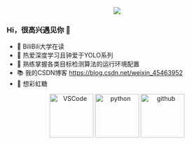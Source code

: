 <div align="center"><img src="https://cdn.jsdelivr.net/gh/sun0225SUN/photos/images/202110311924844.png" /></div>

### Hi，很高兴遇见你 👋

- 🧡 BiliBili大学在读
- 🔨 热爱深度学习且钟爱于YOLO系列
- 🤡 熟练掌握各类目标检测算法的运行环境配置
- 📚 我的CSDN博客 https://blog.csdn.net/weixin_45463952
- 🍬 想彩虹糖

<!-- Gif -->
<div align="center">
  <img alt="VSCode" src="https://i.giphy.com/media/IdyAQJVN2kVPNUrojM/200.webp" width="100" title="vscode">
  <img alt="python" src="https://i.giphy.com/media/LMt9638dO8dftAjtco/200.webp" width="100" title="python">
  <img alt="github" src="https://i.giphy.com/media/KzJkzjggfGN5Py6nkT/200.webp" width="100" title="github">
</div>
